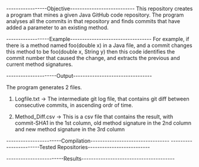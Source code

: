 -----------------Objective---------------------------
This repository creates a program that mines a given Java GitHub code repository. The program analyses all the commits in that repository and finds commits that have added a parameter to an existing method. 

------------------Example----------------------------------
For example, if there is a method named foo(double x) in a Java file, and a commit changes this method to be foo(double x, String y) then this code identifies the commit number that caused the change, and extracts the previous and current method signatures.

---------------------Output---------------------------------

The program generates 2 files.
1) Logfile.txt -> The intermediate git log file, that contains git diff between consecutive commits, in ascending ordr of time. 

2) Method_Diff.csv -> This is a csv file that contains the result, with commit-SHA1 in the 1st column, old method signature in the 2nd column and new method signature in the 3rd column 

-----------------------Compilation---------------------------------
-----------------------Tested Repositories--------------------------

------------------------Results---------------------------------------
